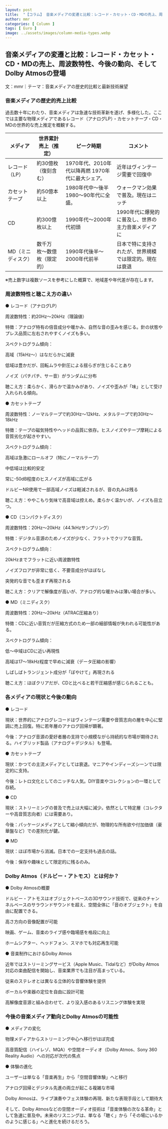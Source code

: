 ```yaml
---
layout: post
title:  "【コラム】 音楽メディアの変遷と比較：レコード・カセット・CD・MDの売上、周波数特性、今後の動向、そしてDolby Atmosの登場"
author: mmr
categories: [ Column ]
tags: [ Euro ]
image: ../assets/images/column-media-types.webp
---
```


## 音楽メディアの変遷と比較：レコード・カセット・CD・MDの売上、周波数特性、今後の動向、そしてDolby Atmosの登場

文：mmr｜テーマ：音楽メディアの歴史的比較と最新技術展望


### 音楽メディアの歴史的売上比較
過去数十年にわたり、音楽メディアは急速な技術革新を遂げ、多様化した。ここでは主要な物理メディアであるレコード（アナログLP）・カセットテープ・CD・MDの世界的な売上推定を概観する。

<div class="table-border">
<table>
  <thead>
    <tr>
      <th>メディア</th>
      <th>世界累計売上（推定）</th>
      <th>ピーク時期</th>
      <th>コメント</th>
    </tr>
  </thead>
  <tbody>
    <tr>
      <td>レコード（LP）</td>
      <td>約30億枚（復刻含む）</td>
      <td>1970年代、2010年代以降再燃 1970年代に最大シェア。</td>
      <td>近年はヴィンテージ需要で回復中</td>
    </tr>
    <tr>
      <td>カセットテープ</td>
      <td>約50億本以上</td>
      <td>1980年代中〜後半  1980〜90年代に全盛。</td>
      <td>ウォークマン効果で普及。現在はニッチ</td>
    </tr>
    <tr>
      <td>CD</td>
      <td>約300億枚以上</td>
      <td>1990年代〜2000年代初頭</td>
      <td>1990年代に爆発的に普及し、世界の主力音楽メディアに</td>
    </tr>
    <tr>
      <td>MD（ミニディスク）</td>
      <td>数千万枚〜数億枚（限定的）</td>
      <td>1990年代後半〜2000年代前半</td>
      <td>日本で特に支持されたが、世界規模では限定的。現在は衰退</td>
    </tr>
  </tbody>
</table>
</div>

※売上数字は複数ソースを参考にした概算で、地域差や年代差が存在します。

### 周波数特性と聴こえ方の違い
● レコード（アナログLP）

周波数特性：約20Hz〜20kHz（理論値）

特徴：アナログ特有の倍音成分や暖かみ、自然な音の歪みを感じる。針の状態やプレス品質に左右されやすくノイズも多い。

スペクトログラム傾向：

高域（15kHz〜）はなだらかに減衰

低域は豊かだが、回転ムラや針圧による揺らぎが生じることあり

ノイズ（パチパチ、サー音）がランダムに分布

聴こえ方：柔らかく、滑らかで温かみがあり、ノイズや歪みが「味」として受け入れられる傾向。


● カセットテープ

周波数特性：ノーマルテープで約30Hz〜12kHz、メタルテープで約30Hz〜18kHz

特徴：テープの磁気特性やヘッドの品質に依存。ヒスノイズやテープ摩耗による音質劣化が起きやすい。

スペクトログラム傾向：

高域は急激にロールオフ（特にノーマルテープ）

中低域は比較的安定

常に-50dB程度のヒスノイズが高域に広がる

ドルビーNR使用で一部高域ノイズは軽減されるが、音の丸みは残る

聴こえ方：ややこもり気味で高音域は控えめ。柔らかく温かいが、ノイズも目立つ。


● CD（コンパクトディスク）

周波数特性：20Hz〜20kHz（44.1kHzサンプリング）

特徴：デジタル音源のためノイズが少なく、フラットでクリアな音質。

スペクトログラム傾向：

20kHzまでフラットに近い周波数特性

ノイズフロアが非常に低く、不要音成分がほぼなし

突発的な音でも歪まず再現される

聴こえ方：クリアで解像度が高いが、アナログ的な暖かみは薄い場合が多い。


● MD（ミニディスク）

周波数特性：20Hz〜20kHz（ATRAC圧縮あり）

特徴：CDに近い音質だが圧縮方式のため一部の細部情報が失われる可能性がある。

スペクトログラム傾向：

低〜中域はCDに近い再現性

高域は17〜18kHz程度で早めに減衰（データ圧縮の影響）

しばしばトランジェント成分が「ぼやけて」再現される

聴こえ方：ほぼクリアだが、CDと比べると若干圧縮感が感じられることも。



### 各メディアの現状と今後の動向
● レコード

現状：世界的にアナログレコードはヴィンテージ需要や音質志向の層を中心に堅調に売上回復。特に若年層のアナログ回帰が顕著。

今後：アナログ音源の愛好者層の支持で小規模ながら持続的な市場が期待される。ハイブリッド製品（アナログ＋デジタル）も登場。

● カセットテープ

現状：かつての主流メディアとしては衰退。マニアやインディーズシーンでは限定的に支持。

今後：レトロ文化としてのニッチな人気。DIY音楽やコレクションの一環として存続。

● CD

現状：ストリーミングの普及で売上は大幅に減少。依然として特定層（コレクターや高音質志向者）には需要あり。

今後：パッケージメディアとして縮小傾向だが、物理的な所有欲や付加価値（豪華盤など）での差別化が鍵。

● MD

現状：ほぼ市場から消滅。日本での一定支持も過去の話。

今後：保存や趣味として限定的に残るのみ。

### Dolby Atmos（ドルビー・アトモス）とは何か？
● Dolby Atmosの概要

ドルビー・アトモスはオブジェクトベースの3Dサウンド技術で、従来のチャンネルベースのサラウンドサウンドを超え、空間全体に「音のオブジェクト」を自由に配置できる。

高さ方向の音像配置が可能

映画、ゲーム、音楽のライブ感や臨場感を格段に向上

ホームシアター、ヘッドフォン、スマホでも対応再生可能

● 音楽制作におけるDolby Atmos

近年ではストリーミングサービス（Apple Music、Tidalなど）がDolby Atmos対応の楽曲配信を開始し、音楽業界でも注目が高まっている。

従来のステレオとは異なる立体的な音響体験を提供

ボーカルや楽器の定位を自由に設計可能

高解像度音源と組み合わせて、より没入感のあるリスニング体験を実現

### 今後の音楽メディア動向とDolby Atmosの可能性
● メディアの変化

物理メディアからストリーミング中心へ移行がほぼ完成

高音質配信（ハイレゾ、MQA）や空間オーディオ（Dolby Atmos、Sony 360 Reality Audio）への対応が次代の焦点

● 体験の進化

ユーザーは単なる「音楽再生」から「空間音響体験」へと移行

アナログ回帰とデジタル先進の両立が起こる複雑な市場

Dolby Atmosは、ライブ演奏やフェス体験の再現、新たな表現手段として期待大

そして、Dolby Atmosなどの空間オーディオ技術は「音楽体験の次なる革命」として急速に普及中。未来のリスニングは、単なる「聴く」から「その場にいるかのように感じる」へと進化を続けるだろう。



